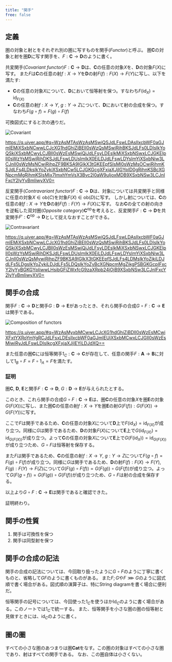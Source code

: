 ```yaml
---
title: "関手"
free: false
---
```


## 定義

圏の対象と射とをそれぞれ別の圏に写すものを関手(*Functor*)と呼ぶ。
圏$\mathbf{C}$の対象と射を圏$\mathbf{D}$に写す関手を、$F: \mathbf{C} \to \mathbf{D}$のように書く。

共変関手(*Covariant functor*)$F: \mathbf C \to \mathbf D$は、$\mathbf C$の任意の対象$X$を、$\mathbf D$の対象$F(X)$に写す。
また$F$は$\mathbf C$の任意の射$f: X \to Y$を$\mathbf D$の射$F(f): F(X) \to F(Y)$に写し、以下を満たす:
- $\mathbf C$の任意の対象$X$について、$\mathbf D$において恒等射を保つ。すなわち$F(\mathrm{id}_X) = \mathrm{id}_{F(X)}$
- $\mathbf C$の任意の射$f: X \to Y$, $g: Y \to Z$について、$\mathbf D$において射の合成を保つ。すなわち$F(g \circ f) = F(g) \circ F(f)$

可換図式にすると次の通りだ。

![Covariant](https://storage.googleapis.com/zenn-user-upload/4a0b5faaf96f-20231203.png)

https://q.uiver.app/#q=WzAsMTAsWzAsMSwiQSJdLFswLDAsIlxcbWF0aGJmIEMiXSxbNCwwLCJcXG1hdGhiZiBEIl0sWzQsMSwiRihBKSJdLFs0LDIsIkYoQSkiXSxbMCwyLCJBIl0sWzEsMSwiQiJdLFsyLDEsIkMiXSxbNSwxLCJGKEIpIl0sWzYsMSwiRihDKSJdLFswLDUsImlkX0EiLDJdLFswLDYsImYiXSxbNiw3LCJnIl0sWzMsNCwiRihpZF9BKSA9IGlkX3tGKEEpfSIsMl0sWzMsOCwiRihmKSJdLFs4LDksIkYoZykiXSxbNCw5LCJGKGcgXFxjaXJjIGYpID0gRihnKSBcXGNpcmMgRihmKSIsMix7ImxhYmVsX3Bvc2l0aW9uIjoxMDB9XSxbNSw3LCJnIFxcY2lyYyBmIiwyXV0=

反変関手(*Contravariant functor*)$F: \mathbf C \to \mathbf D$は、対象については共変関手と同様に任意の対象$X \in \mathrm{ob}(C)$を対象$F(X) \in \mathrm{ob}(D)$に写す。
しかし射については、$\mathbf C$の任意の射$f: X \to Y$を$\mathbf D$の射$F(f): F(Y) \to F(X)$に写す。
なお$\mathbf C$の全ての射の向きを逆転した双対圏(*Opposite category*)$\mathbf{C^{\mathrm{op}}}$を考えると、反変関手$F: \mathbf C \to \mathbf D$を共変関手$F': \mathbf{C^{\mathrm{op}}} \to \mathbf D$として捉えなおすことができる。

![Contravariant](https://storage.googleapis.com/zenn-user-upload/c8fe05bc2ec7-20231203.png)

https://q.uiver.app/#q=WzAsMTAsWzAsMSwiQSJdLFswLDAsIlxcbWF0aGJmIEMiXSxbNCwwLCJcXG1hdGhiZiBEIl0sWzQsMSwiRihBKSJdLFs0LDIsIkYoQSkiXSxbMCwyLCJBIl0sWzEsMSwiQiJdLFsyLDEsIkMiXSxbNSwxLCJGKEIpIl0sWzYsMSwiRihDKSJdLFswLDUsImlkX0EiLDJdLFswLDYsImYiXSxbNiw3LCJnIl0sWzQsMywiRihpZF9BKSA9IGlkX3tGKEEpfSJdLFs4LDMsIkYoZikiLDJdLFs5LDgsIkYoZykiLDJdLFs5LDQsIkYoZyBcXGNpcmMgZikgPSBGKGcpIFxcY2lyYyBGKGYpIiwwLHsibGFiZWxfcG9zaXRpb24iOjB9XSxbNSw3LCJnIFxcY2lyYyBmIiwyXV0=

## 関手の合成

関手$F: \mathbf C \to \mathbf D$と関手$G: \mathbf D \to \mathbf E$があったとき、それら関手の合成$G \circ F: \mathbf C \to \mathbf E$は関手である。

![Composition of functors](https://storage.googleapis.com/zenn-user-upload/011e0ef08af7-20231013.png)

https://q.uiver.app/#q=WzAsMyxbMCwwLCJcXG1hdGhiZiBDIl0sWzEsMCwiXFxtYXRoYmYgRCJdLFsxLDEsIlxcbWF0aGJmIEUiXSxbMCwxLCJGIl0sWzEsMiwiRyJdLFswLDIsIkcgXFxjaXJjIEYiLDJdXQ==

また任意の圏$\mathbf C$には恒等関手$1_C: \mathbf C \to \mathbf C$が存在して、任意の関手$F: \mathbf A \to \mathbf B$に対して$1_B \circ F = F \circ 1_A = F$を満たす。

### 証明

圏$\mathbf C$, $\mathbf D$, $\mathbf E$と関手$F: \mathbf C \to \mathbf D$, $G: \mathbf D \to \mathbf E$が与えられたとする。

このとき、これら関手の合成$G \circ F: \mathbf C \to \mathbf E$は、圏$\mathbf C$の任意の対象$X$を圏$\mathbf E$の対象$G(F(X))$に写し、また圏$\mathbf C$の任意の射$f: X \to Y$を圏$\mathbf E$の射$G(F(f)): G(F(X)) \to G(F(Y))$に写す。

ここで$F$は関手であるため、$\mathbf C$の任意の対象$X$について$\mathbf D$上で$F(\mathrm{id}_X) = \mathrm{id}_{F(X)}$が成り立つ。同様に$G$は関手であるため、$\mathbf D$の対象$F(X)$について$\mathbf E$上で$G(\mathrm{id}_{F(X)}) = \mathrm{id}_{G(F(X))}$が成り立つ。よって$\mathbf C$の任意の対象$X$について$\mathbf E$上で$G(F(\mathrm{id}_X)) = \mathrm{id}_{G(F(X))}$が成り立つため、$G \circ F$は恒等射を保存する。

また$F$は関手であるため、$\mathbf C$の任意の射$f: X \to Y$, $g: Y \to Z$について$F(g \circ f) = F(g) \circ F(f)$が成り立つ。同様に$G$は関手であるため、$\mathbf D$の射$F(f): F(X) \to F(Y)$, $F(g): F(Y) \to F(Z)$について$G(F(g) \circ F(f)) = G(F(g)) \circ G(F(f))$が成り立つ。よって$G(F(g \circ f)) = G(F(g)) \circ G(F(f))$が成り立つため、$G \circ F$は射の合成を保存する。

以上より$G \circ F: \mathbf C \to \mathbf E$は関手であると確認できた。

証明終わり。

## 関手の性質

1. 関手は可換性を保つ
2. 関手は同型射を保つ

## 関手の合成の記法

関手の合成の記法については、今回取り扱ったように$G \circ F$のように丁寧に書くものと、省略して$GF$のように書くものがある。
また$F; G$や$F \ggg G$のように図式順で書く場合がある。図式順の演算子は、特にString diagramを書く場合に便利だ。

恒等関手の記号については、今回使った$1_C$を使うほか$\mathrm{Id}_C$のように書く場合がある。このノートでは$1_C$で統一する。
また、恒等関手を小さな圏の圏の恒等射と見做すときには、$\mathrm{id}_C$のように書く。

## 圏の圏

すべての小さな圏のあつまりは圏$\mathbf{Cat}$をなす。この圏の対象はすべての小さな圏であり、射はすべての関手である。
なお、この圏自体は小さくない。
